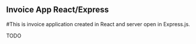 ## Invoice App React/Express

#This is invoice application created in React and server open in Express.js.

TODO
